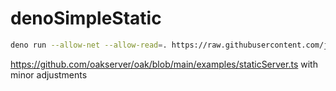 # denoSimpleStatic

```bash
deno run --allow-net --allow-read=. https://raw.githubusercontent.com/josephrocca/denoSimpleStatic/master/main.ts
```

https://github.com/oakserver/oak/blob/main/examples/staticServer.ts with minor adjustments
